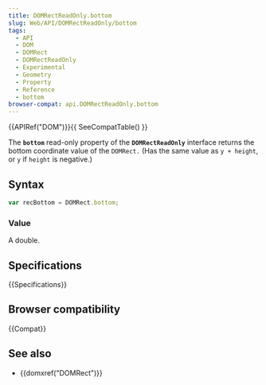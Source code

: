 ```yaml
---
title: DOMRectReadOnly.bottom
slug: Web/API/DOMRectReadOnly/bottom
tags:
  - API
  - DOM
  - DOMRect
  - DOMRectReadOnly
  - Experimental
  - Geometry
  - Property
  - Reference
  - bottom
browser-compat: api.DOMRectReadOnly.bottom
---
```

{{APIRef("DOM")}}{{ SeeCompatTable() }}

The **`bottom`** read-only property of the **`DOMRectReadOnly`** interface returns the bottom coordinate value of the `DOMRect.` (Has the same value as `y + height`, or `y` if `height` is negative.)

## Syntax

```js
var recBottom = DOMRect.bottom;
```

### Value

A double.

## Specifications

{{Specifications}}

## Browser compatibility

{{Compat}}

## See also

- {{domxref("DOMRect")}}
